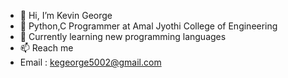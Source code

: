 - 👋 Hi, I’m Kevin George 
- 👀 Python,C Programmer at Amal Jyothi College of Engineering 
- 🌱 Currently learning new programming languages 
- 📫 Reach me
-    Email : kegeorge5002@gmail.com

<!---
KevinG101/KevinG101 is a ✨ special ✨ repository because its `README.md` (this file) appears on your GitHub profile.
You can click the Preview link to take a look at your changes.
--->
